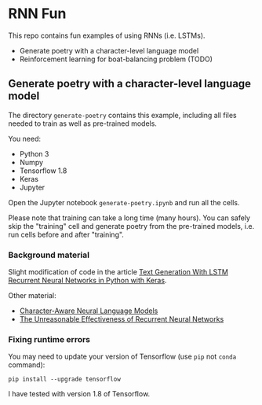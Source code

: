 # RNN Fun

This repo contains fun examples of using RNNs (i.e. LSTMs).

- Generate poetry with a character-level language model
- Reinforcement learning for boat-balancing problem (TODO)

## Generate poetry with a character-level language model

The directory `generate-poetry` contains this example, including all files needed to train as well as pre-trained models.

You need:

- Python 3
- Numpy
- Tensorflow 1.8
- Keras
- Jupyter

Open the Jupyter notebook `generate-poetry.ipynb` and run all the cells.

Please note that training can take a long time (many hours).
You can safely skip the "training" cell and generate poetry from the
pre-trained models, i.e. run cells before and after "training".

### Background material

Slight modification of code in the article [Text Generation With LSTM Recurrent Neural Networks in Python with Keras](https://machinelearningmastery.com/text-generation-lstm-recurrent-neural-networks-python-keras/).

Other material:

- [Character-Aware Neural Language Models](https://arxiv.org/abs/1508.06615)
- [The Unreasonable Effectiveness of Recurrent Neural Networks](http://karpathy.github.io/2015/05/21/rnn-effectiveness/)

### Fixing runtime errors

You may need to update your version of Tensorflow (use `pip` not `conda` command):

```
pip install --upgrade tensorflow
```

I have tested with version 1.8 of Tensorflow.
